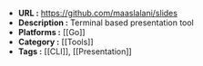 - **URL :** https://github.com/maaslalani/slides
- **Description :** Terminal based presentation tool
- **Platforms :** [[Go]]
- **Category :** [[Tools]]
- **Tags :** [[CLI]], [[Presentation]]